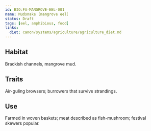```yaml
---
id: BIO:FA-MANGROVE-EEL-001
name: Mudsnake (mangrove eel)
status: Draft
tags: [eel, amphibious, food]
links:
  diet: canon/systems/agriculture/agriculture_diet.md
---
```


## Habitat
Brackish channels, mangrove mud.

## Traits
Air-guling browsers; burrowers that survive strandings.

## Use
Farmed in woven baskets; meat described as fish-mushroom; festival skewers popular.
